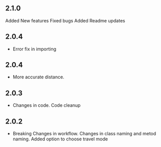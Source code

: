 ## 2.1.0
Added New features
Fixed bugs
Added Readme updates

## 2.0.4

* Error fix in importing 


## 2.0.4

* More accurate distance. 

## 2.0.3

* Changes in code.
  Code cleanup

## 2.0.2

* Breaking Changes in workflow.
  Changes in class naming and metod naming.
  Added option to choose travel mode


